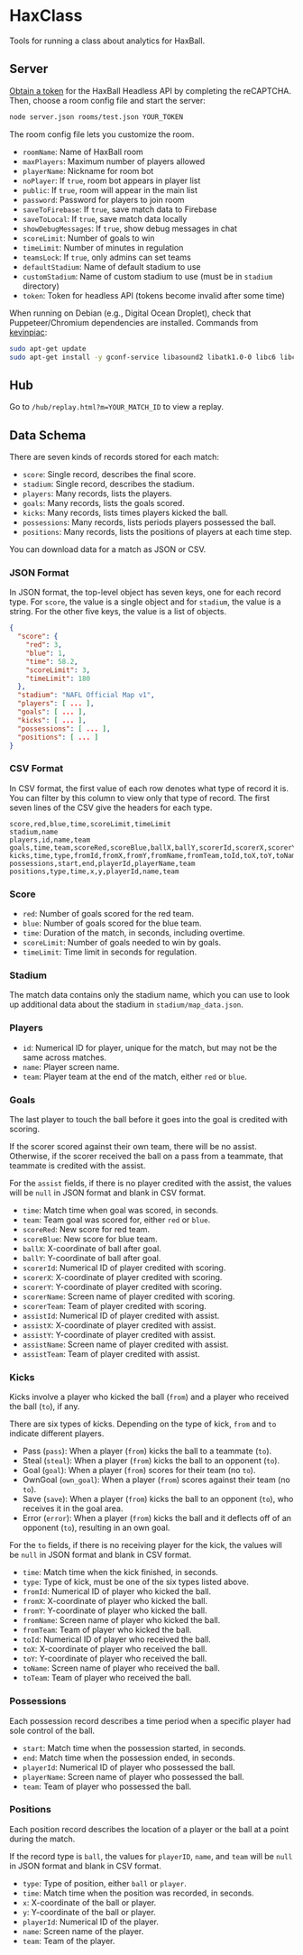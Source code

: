 # HaxClass

Tools for running a class about analytics for HaxBall.

## Server

[Obtain a token](https://www.haxball.com/headlesstoken) for the HaxBall Headless API by completing the reCAPTCHA. Then, choose a room config file and start the server:

```bash
node server.json rooms/test.json YOUR_TOKEN
```

The room config file lets you customize the room.

- `roomName`: Name of HaxBall room
- `maxPlayers`: Maximum number of players allowed
- `playerName`: Nickname for room bot
- `noPlayer`: If `true`, room bot appears in player list
- `public`: If `true`, room will appear in the main list
- `password`: Password for players to join room
- `saveToFirebase`: If `true`, save match data to Firebase
- `saveToLocal`: If `true`, save match data locally
- `showDebugMessages`: If `true`, show debug messages in chat
- `scoreLimit`: Number of goals to win
- `timeLimit`: Number of minutes in regulation
- `teamsLock`: If `true`, only admins can set teams
- `defaultStadium`: Name of default stadium to use
- `customStadium`: Name of custom stadium to use (must be in `stadium` directory)
- `token`: Token for headless API (tokens become invalid after some time)

When running on Debian (e.g., Digital Ocean Droplet), check that Puppeteer/Chromium dependencies are installed. Commands from [kevinpiac](https://gist.github.com/kevinpiac/782b86ff5ba272315d587becccc8a2ad):

```bash
sudo apt-get update
sudo apt-get install -y gconf-service libasound2 libatk1.0-0 libc6 libcairo2 libcups2 libdbus-1-3 libexpat1 libfontconfig1 libgcc1 libgconf-2-4 libgdk-pixbuf2.0-0 libglib2.0-0 libgtk-3-0 libnspr4 libpango-1.0-0 libpangocairo-1.0-0 libstdc++6 libx11-6 libx11-xcb1 libxcb1 libxcomposite1 libxcursor1 libxdamage1 libxext6 libxfixes3 libxi6 libxrandr2 libxrender1 libxss1 libxtst6 ca-certificates fonts-liberation libappindicator1 libnss3 lsb-release xdg-utils wget
```

## Hub

Go to `/hub/replay.html?m=YOUR_MATCH_ID` to view a replay.

## Data Schema

There are seven kinds of records stored for each match:

- `score`: Single record, describes the final score.
- `stadium`: Single record, describes the stadium.
- `players`: Many records, lists the players.
- `goals`: Many records, lists the goals scored.
- `kicks`: Many records, lists times players kicked the ball.
- `possessions`: Many records, lists periods players possessed the ball.
- `positions`: Many records, lists the positions of players at each time step.

You can download data for a match as JSON or CSV.

### JSON Format

In JSON format, the top-level object has seven keys, one for each record type. For `score`, the value is a single object and for `stadium`, the value is a string. For the other five keys, the value is a list of objects.

```json
{
  "score": {
    "red": 3,
    "blue": 1,
    "time": 58.2,
    "scoreLimit": 3,
    "timeLimit": 180
  },
  "stadium": "NAFL Official Map v1",
  "players": [ ... ],
  "goals": [ ... ],
  "kicks": [ ... ],
  "possessions": [ ... ],
  "positions": [ ... ]
}
```

### CSV Format

In CSV format, the first value of each row denotes what type of record it is. You can filter by this column to view only that type of record. The first seven lines of the CSV give the headers for each type.

```csv
score,red,blue,time,scoreLimit,timeLimit
stadium,name
players,id,name,team
goals,time,team,scoreRed,scoreBlue,ballX,ballY,scorerId,scorerX,scorerY,scorerName,scorerTeam,assistId,assistX,assistY,assistName,assistTeam
kicks,time,type,fromId,fromX,fromY,fromName,fromTeam,toId,toX,toY,toName,toTeam
possessions,start,end,playerId,playerName,team
positions,type,time,x,y,playerId,name,team
```

### Score

- `red`: Number of goals scored for the red team.
- `blue`: Number of goals scored for the blue team.
- `time`: Duration of the match, in seconds, including overtime.
- `scoreLimit`: Number of goals needed to win by goals.
- `timeLimit`: Time limit in seconds for regulation.

### Stadium

The match data contains only the stadium name, which you can use to look up additional data about the stadium in `stadium/map_data.json`.

### Players

- `id`: Numerical ID for player, unique for the match, but may not be the same across matches.
- `name`: Player screen name.
- `team`: Player team at the end of the match, either `red` or `blue`.

### Goals

The last player to touch the ball before it goes into the goal is credited with scoring.

If the scorer scored against their own team, there will be no assist. Otherwise, if the scorer received the ball on a pass from a teammate, that teammate is credited with the assist.

For the `assist` fields, if there is no player credited with the assist, the values will be `null` in JSON format and blank in CSV format.

- `time`: Match time when goal was scored, in seconds.
- `team`: Team goal was scored for, either `red` or `blue`.
- `scoreRed`: New score for red team.
- `scoreBlue`: New score for blue team.
- `ballX`: X-coordinate of ball after goal.
- `ballY`: Y-coordinate of ball after goal.
- `scorerId`: Numerical ID of player credited with scoring.
- `scorerX`: X-coordinate of player credited with scoring.
- `scorerY`: Y-coordinate of player credited with scoring.
- `scorerName`: Screen name of player credited with scoring.
- `scorerTeam`: Team of player credited with scoring.
- `assistId`: Numerical ID of player credited with assist.
- `assistX`: X-coordinate of player credited with assist.
- `assistY`: Y-coordinate of player credited with assist.
- `assistName`: Screen name of player credited with assist.
- `assistTeam`: Team of player credited with assist.

### Kicks

Kicks involve a player who kicked the ball (`from`) and a player who received the ball (`to`), if any.

There are six types of kicks. Depending on the type of kick, `from` and `to` indicate different players.

- Pass (`pass`): When a player (`from`) kicks the ball to a teammate (`to`).
- Steal (`steal`): When a player (`from`) kicks the ball to an opponent (`to`).
- Goal (`goal`): When a player (`from`) scores for their team (no `to`).
- OwnGoal (`own_goal`): When a player (`from`) scores against their team (no `to`).
- Save (`save`): When a player (`from`) kicks the ball to an opponent (`to`), who receives it in the goal area.
- Error (`error`): When a player (`from`) kicks the ball and it deflects off of an opponent (`to`), resulting in an own goal.

For the `to` fields, if there is no receiving player for the kick, the values will be `null` in JSON format and blank in CSV format.

- `time`: Match time when the kick finished, in seconds.
- `type`: Type of kick, must be one of the six types listed above.
- `fromId`: Numerical ID of player who kicked the ball.
- `fromX`: X-coordinate of player who kicked the ball.
- `fromY`: Y-coordinate of player who kicked the ball.
- `fromName`: Screen name of player who kicked the ball.
- `fromTeam`: Team of player who kicked the ball.
- `toId`: Numerical ID of player who received the ball.
- `toX`: X-coordinate of player who received the ball.
- `toY`: Y-coordinate of player who received the ball.
- `toName`: Screen name of player who received the ball.
- `toTeam`: Team of player who received the ball.

### Possessions

Each possession record describes a time period when a specific player had sole control of the ball.

- `start`: Match time when the possession started, in seconds.
- `end`: Match time when the possession ended, in seconds.
- `playerId`: Numerical ID of player who possessed the ball.
- `playerName`: Screen name of player who possessed the ball.
- `team`: Team of player who possessed the ball.

### Positions

Each position record describes the location of a player or the ball at a point during the match.

If the record type is `ball`, the values for `playerID`, `name`, and `team` will be `null` in JSON format and blank in CSV format.

- `type`: Type of position, either `ball` or `player`.
- `time`: Match time when the position was recorded, in seconds.
- `x`: X-coordinate of the ball or player.
- `y`: Y-coordinate of the ball or player.
- `playerId`: Numerical ID of the player.
- `name`: Screen name of the player.
- `team`: Team of the player.
